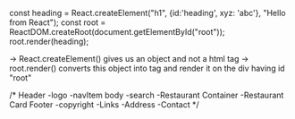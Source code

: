 const heading = React.createElement("h1", {id:'heading', xyz: 'abc'}, "Hello from React");
const root = ReactDOM.createRoot(document.getElementById("root"));
root.render(heading);


-> React.createElement() gives us an object and not a html tag
-> root.render() converts this object into tag and render it on the div having id "root"


/* 
Header
    -logo
    -navItem
body
    -search
    -Restaurant Container
        -Restaurant Card
Footer
    -copyright
    -Links
    -Address
    -Contact
*/